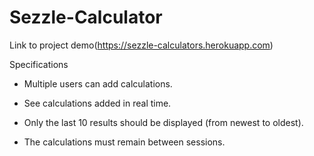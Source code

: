 # Sezzle-Calculator
Link to project demo(https://sezzle-calculators.herokuapp.com)

Specifications

* Multiple users can add calculations.

* See calculations added in real time.

* Only the last 10 results should be displayed (from newest to oldest).

* The calculations must remain between sessions.
